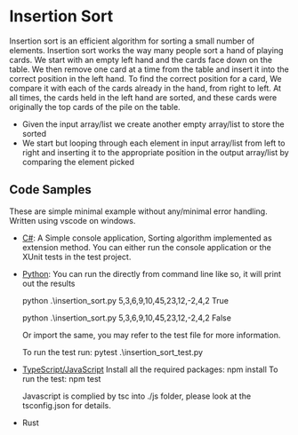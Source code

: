 # Insertion Sort

Insertion sort is an efficient algorithm for sorting a small number of elements. Insertion sort works the way many people sort a hand of playing cards. We start with an empty left hand and the cards face down on the table. We then remove one card at a time from the table and insert it into the correct position in the left hand. To find the correct position for a card, We compare it with each of the cards already in the hand, from right to left. At all times, the cards held in the left hand are sorted, and these cards were originally the top cards of the pile on the table.

* Given the input array/list we create another empty array/list to store the sorted
* We start but looping through each element in input array/list from left to right and inserting it to the appropriate position in the output array/list by comparing the element picked 

## Code Samples
These are simple minimal example without any/minimal error handling. Written using vscode on windows.
* [C#](./c-sharp): A Simple console application, Sorting algorithm implemented as extension method. You can either run the console application or the XUnit tests in the test project.
* [Python](./python): You can run the directly from command line like so, it will print out the results

    python .\insertion_sort.py 5,3,6,9,10,45,23,12,-2,4,2 True 

    python .\insertion_sort.py 5,3,6,9,10,45,23,12,-2,4,2 False

    Or import the same, you may refer to the test file for more information. 

    To run the test run: pytest .\insertion_sort_test.py
* [TypeScript/JavaScript](./typescript)
    Install all the required packages: npm install
    To run the test: npm test

    Javascript is complied by tsc into ./js folder, please look at the tsconfig.json for details.
* Rust